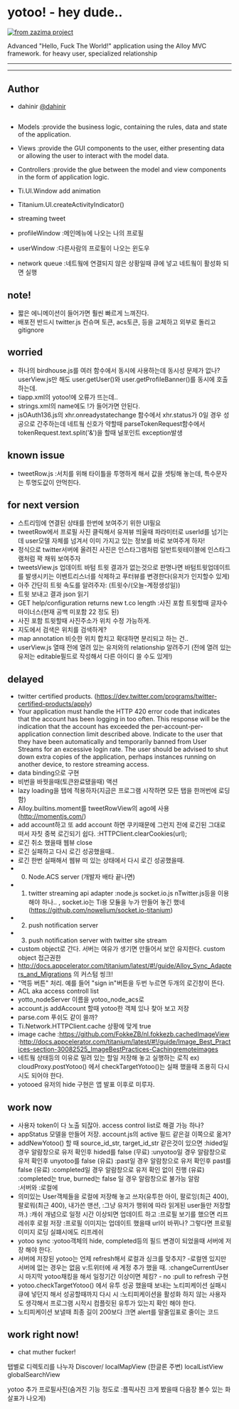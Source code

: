 # yotoo! - hey dude..
[![from zazima project](http://feltman.cafe24.com/images/z.bmp)](http://zazima.com/)  

Advanced "Hello, Fuck The World!" application using the Alloy MVC framework.
for heavy user, specialized relationship 

* * *
* * *

## Author
 * dahinir [@dahinir](https://twitter.com/dahinir)



## 
* Models :provide the business logic, containing the rules, data and state of the application.
* Views	:provide the GUI components to the user, either presenting data or allowing the user to interact with the model data.
* Controllers :provide the glue between the model and view components in the form of application logic.


* Ti.UI.Window add animation
* Titanium.UI.createActivityIndicator()
* streaming tweet

* profileWindow :메인메뉴에 나오는 나의 프로필
* userWindow :다른사람의 프로필이 나오는 윈도우

* network queue :네트웤에 연결되지 않은 상황일때 큐에 넣고 네트웤이 활성화 되면 실행


## note!
* 짧은 에니메이션이 들어가면 훨씬 빠르게 느껴진다.
* 배포전 반드시 twitter.js 컨슈며 토큰, acs토큰, 등을 교체하고 외부로 돌리고 gitignore


## worried
* 하나의 birdhouse.js를 여러 함수에서 동시에 사용하는데 동시성 문제가 없나? userView.js만 해도 user.getUser()와 user.getProfileBanner()를 동시에 호출하는데.
* tiapp.xml의 <name>yotoo!</name>에 오류가 뜨는데..
* strings.xml의 name에도 !가 들어가면 안된다.
* jsOAuth136.js의  xhr.onreadystatechange 함수에서 xhr.status가 0일 경우 성공으로 간주하는데 네트웤 신호가 약할때 parseTokenRequest함수에서 tokenRequest.text.split('&')을 할때 널포인트 exception발생 


## known issue
* tweetRow.js :서치를 위해 타이틀을 투명하게 해서 값을 셋팅해 놓는데, 특수문자는 투명도값이 안먹힌다.


## for next version
* 스트리밍에 연결된 상태를 한번에 보여주기 위한 UI필요 
* tweetRow에서 프로필 사진 클릭해서 유져뷰 띄울때 파라미터로 userId를 넘기는데 user모델 자체를 넘겨서 이미 가지고 있는 정보를 바로 보여주게 하자!
* 정식으로 twitter서버에 올려진 사진은 인스타그램처럼 일반트윗테이블에 인스타그램처럼 꽉 채워 보여주자
* tweetsView.js 업데이트 바텀 트윗 결과가 없는것으로 판명나면 바텀트윗업데이트를 발생시키는 이벤트리스너를 삭제하고 푸터뷰를 변경한다(유저가 인지할수 있게)
* 아주 간단히 트윗 속도를 알려주자: (트윗수/(오늘-계정생성일)) 
* 트윗 보내고 결과 json 읽기 
* GET help/configuration returns new t.co length :사진 포함 트윗할때 글자수 마이너스(현재 공백 미포함 22 정도 된)  
* 사진 포함 트윗할때 사진주소가 위치 수정 가능하게.
* 지도에서 검색은 위치를 검색하게?
* map annotation 비슷한 위치 합치고 확대하면 분리되고 하는 건..
* userView.js 열때 전에 열려 있는 유저와의 relationship 알려주기 (전에 열려 있는 유저는 editable필드로 작성해서 다른 아이디 쓸 수도 있게!)


## delayed
* twitter certified products. (https://dev.twitter.com/programs/twitter-certified-products/apply)
* Your application must handle the HTTP 420 error code that indicates that the account has been logging in too often. This response will be the indication that the account has exceeded the per-account-per-application connection limit described above. Indicate to the user that they have been automatically and temporarily banned from User Streams for an excessive login rate. The user should be advised to shut down extra copies of the application, perhaps instances running on another device, to restore streaming access.
* data binding으로 구현
* 비번을 바꿧을때(토큰완료됐을때) 액션
* lazy loading을 탭에 적용하자(지금은 프로그램 시작하면 모든 탭을 한꺼번에 로딩함)
* Alloy.builtins.moment를 tweetRowView의 ago에 사용(http://momentjs.com/)
* add account하고 또 add account 하면 쿠키때문에 그런지 전에 로긴된 그대로 떠서 자칫 중복 로긴되기 쉽다. :HTTPClient.clearCookies(url);
* 로긴 취소 했을때 웹뷰 close
* 로긴 실패하고 다시 로긴 성공했을때..
* 로긴 한번 실패해서 웹뷰 떠 있는 상태에서 다시 로긴 성공했을때.
* 0. Node.ACS server (개발자 배타 끝나면)
* 1. twitter streaming api adapter :node.js socket.io.js nTwitter.js등을 이용해야 하나.. , socket.io는 Ti용 모듈을 누가 만들어 놓긴 했네(https://github.com/nowelium/socket.io-titanium)
* 2. push notification server
* 3. push notification server with twitter site stream
* custom object로 간다. 서버는 여유가 생기면 만들어서 보안 유지한다. custom object 접근권한 
* http://docs.appcelerator.com/titanium/latest/#!/guide/Alloy_Sync_Adapters_and_Migrations 의 커스텀 씽크!
* "멱등 버튼" 처리. 예를 들어 "sign in"버튼을 두번 누르면 두개의 로긴창이 뜬다.
* ACL aka access controll list
* yotto_nodeServer 이름을 yotoo_node_acs로 
* account.js addAccount 할때 yotoo한 객체 있나 찾아 보고 저장
* parse.com 푸쉬도 같이 쓸까?
* Ti.Network.HTTPClient.cache 상황에 맞게 true
* image cache :https://github.com/FokkeZB/nl.fokkezb.cachedImageView :http://docs.appcelerator.com/titanium/latest/#!/guide/Image_Best_Practices-section-30082525_ImageBestPractices-Cachingremoteimages
* 네트웤 상태등의 이유로 밀려 있는 할일 저장해 놓고 실행하는 로직 ex) cloudProxy.postYotoo() 에서 checkTargetYotoo()는 실패 했을때 조용히 다시 시도 되어야 한다.
* yotooed 유저의 hide 구현은 앱 발표 이후로 미루자. 


## work now
* 사용자 token이 다 노출 되잖아. access control list로 해결 가능 하나?
* appStatus 모델을 만들어 저장. account.js의 active 필드 같은걸 이쪽으로 옮겨?
* addNewYotoo() 할 때 source_id_str, target_id_str 같은것이 있으면 
	:hided일 경우 알람창으로 유저 확인후 hided를 false (무료)
	:unyotoo일 경우 알람창으로 유저 확인후 unyotoo를 false (유료)
	:past일 경우 알람창으로 유저 확인후 past를 false (유료)
	:completed일 경우 알람창으로 유저 확인 없이 진행 (유료) 
	:completed는 true, burned는 false 일 경우 알람창으로 불가능 알람  
	:서버와 
	:로컬에 
* 의미있는 User객체들을 로컬에 저장해 놓고 쓰자(유투한 아이, 팔로잉(최근 400), 팔로워(최근 400), 내가쓴 맨션, :그냥 유저가 행위에 따라 읽게된 user들만 저장할까.)
	:캐쉬 개념으로 일정 시간 이상되면 업데이트 하고
	:프로필 보기를 했으면 리프레쉬후 로컬 저장
	:프로필 이미지는 업데이트 했을때 url이 바뀌나? 그렇다면 프로필 이미지 로딩 실퍠시에도 리프레쉬
* yotoo sync
	:yotoo객체의 hide, completed등의 필드 변경이 되었을때 서버에 저장 해야 한다.   
* 서버에 저장된 yotoo는 언제 refresh해서 로컬과 싱크를 맞추지? -로컬엔 있지만 서버에 없는 경우는 없음 
	v:트위터에 새 계정 추가 했을 때.
	:changeCurrentUser시 마지막 yotoo채킹을 해서 일정기간 이상이면 체킹? - no
	:pull to refresh 구현 
* yotoo.checkTargetYotoo() 에서 유투 성공 했을때 보내는 노티피케이션 실패시 큐에 넣던지 해서 성공할때까지 다시 시
	:노티피케이션을 활성화 하지 않는 사용자도 생각해서 프로그램 시작시 컴플릿된 유투가 있는지 확인 해야 한다.
* 노티피케이션 보낼때 최종 길이 200보다 크면 alert를 말줄임표로 줄이는 코드  

## work right now!
* chat muther fucker!



탭별로 디렉토리를 나누자
Discover/
	localMapView (한글론 주변)
	localListView
	globalSearchView


yotoo 추가 프로필사진(숨겨진 기능 정도로 :플픽사진 크게 봤을때 다음장 볼수 있는 화살표가 나오게)



